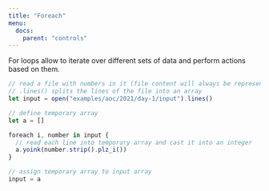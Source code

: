 ```yaml
---
title: "Foreach"
menu:
  docs:
    parent: "controls"
---
```

For loops allow to iterate over different sets of data and perform actions based on them.

```js
// read a file with numbers in it (file content will always be represented by strings)
// .lines() splits the lines of the file into an array
let input = open("examples/aoc/2021/day-1/input").lines()

// define temporary array
let a = []

foreach i, number in input {
  // read each line into temporary array and cast it into an integer
  a.yoink(number.strip().plz_i())
}

// assign temporary array to input array
input = a
```